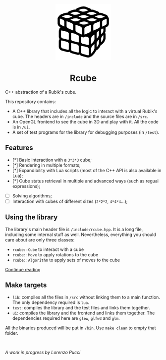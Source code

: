 <div align="center">
<img src="icon.png" style="width: 180px">
<h1>Rcube</h1>
</div>
C++ abstraction of a Rubik's cube.

This repository contains:
- A C++ library that includes all the logic to interact with a virtual Rubik's
cube. The headers are in `/include` and the source files are in `/src`.
- An OpenGL frontend to see the cube in 3D and play with it. All the code is in
`/ui`.
- A set of test programs for the library for debugging purposes (in `/test`).

## Features
- [*] Basic interaction with a `3*3*3` cube;
- [*] Rendering in multiple formats;
- [*] Expandibility with Lua scripts (most of the C++ API is also available
in Lua);
- [*] Cube status retrieval in multiple and advanced ways (such as regual
expressions);
- [ ] Solving algorithms;
- [ ] Interaction with cubes of different sizes (`2*2*2`, `4*4*4`...);

## Using the library
The library's main header file is `/include/rcube.hpp`. It is a long file,
including some internal stuff as well. Nevertheless, everything you should
care about are only three classes:
- `rcube::Cube` to interact with a cube
- `rcube::Move` to apply rotations to the cube
- `rcube::Algorithm` to apply sets of moves to the cube

[Continue reading](doc/README.md)

## Make targets
- `lib`: compiles all the files in `/src` without linking them to a main
function. The only dependency required is `lua`.
- `test`: compiles the library and the test files and links them together.
- `ui`: compiles the library and the frontend and links them together. The
dependencies required here are `glew`, `glfw3` and `glm`.

All the binaries produced will be put in `/bin`. Use `make clean` to empty
that folder.

<br>

*A work in progress by Lorenzo Pucci*